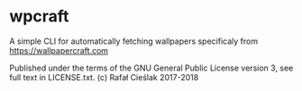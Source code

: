 wpcraft
===

A simple CLI for automatically fetching wallpapers specificaly from https://wallpapercraft.com

Published under the terms of the GNU General Public License version 3, see full text in LICENSE.txt.
(c) Rafał Cieślak 2017-2018

